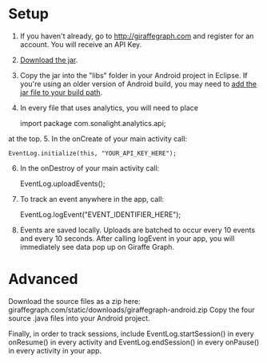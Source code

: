 # Setup #
1. If you haven't already, go to http://giraffegraph.com and register for an account. You will receive an API Key.
2. [Download the jar](http://giraffegraph.com/static/downloads/giraffegraph-android.jar).
3. Copy the jar into the "libs" folder in your Android project in Eclipse. If you're using an older version of Android build, you may need to [add the jar file to your build path](http://stackoverflow.com/questions/3280353/how-to-import-a-jar-in-eclipse).
4. In every file that uses analytics, you will need to place

    import package com.sonalight.analytics.api;

at the top.
5. In the onCreate of your main activity call:

    EventLog.initialize(this, "YOUR_API_KEY_HERE");

6. In the onDestroy of your main activity call:

    EventLog.uploadEvents();

7. To track an event anywhere in the app, call:

    EventLog.logEvent("EVENT_IDENTIFIER_HERE");

8. Events are saved locally. Uploads are batched to occur every 10 events and every 10 seconds. After calling logEvent in your app, you will immediately see data pop up on Giraffe Graph.

# Advanced #

Download the source files as a zip here: giraffegraph.com/static/downloads/giraffegraph-android.zip
Copy the four source .java files into your Android project.


Finally, in order to track sessions, include EventLog.startSession() in every onResume() in every activity and EventLog.endSession() in every onPause() in every activity in your app.